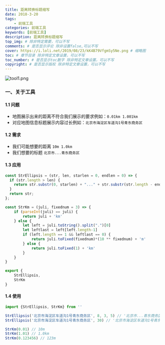 ```yaml
---
title: 距离转换标题缩写
date: 2018-3-20
tags: 
    - 前端工具
categories: 前端工具
keywords: [前端工具]
description: 距离转换标题缩写
top_img: # 除非特定需要，可以不写
comments: # 是否显示评论 除非设置false,可以不写
cover: https://i.loli.net/2019/08/23/kK4B79VfgmSy5Ne.png # 缩略图
toc: # 章节目录 除非特定文章设置，可以不写
toc_number: # 是否显示toc数字 除非特定文章设置，可以不写
copyright: # 是否显示版权 除非特定文章设置，可以不写
---
```


![tool1.png](https://i.loli.net/2019/08/23/kK4B79VfgmSy5Ne.png)

### 一、关于工具
#### 1.1 问题
* 地图展示出来的距离不符合我们展示的要求例如：`0.01km 1.001km`
* 对应地图信息标题展示内容过长例如：`北京市海淀区车道沟1号青东商务区`
#### 1.2 需求
* 我们可能想要的距离 `10m 1.0km`
* 我们想要的标题 `北京市...青东商务区`
#### 1.3 应用
```js
const StrEllipsis = (str, len, starlen = 0, endlen = 0) => {
  if (str.length > len) {
    return str.substr(0, starlen) + "..." + str.substr(str.length - endlen, str.length);
  }
  return str;
};

const StrKm = (juli, fixednum = 3) => {
    if (parseInt(juli) == juli) {
        return juli + 'km'
    } else {
        let left = juli.toString().split(".")[0]
        let leftlast = left[left.length-1]
        if (left.length == 1 && leftlast == 0) {
            return juli.toFixed(fixednum)*(10 ** fixednum) + 'm'
        } else {
            return juli.toFixed(1) + 'km'
        }
    }
}

export {
    StrEllipsis,
    StrKm
}
```
#### 1.4 使用
```js
import {StrEllipsis, StrKm} from ''

StrEllipsis('北京市海淀区车道沟1号青东商务区', 8, 3, 5) // '北京市...青东商务区'
StrEllipsis('北京市海淀区车道沟1号青东商务区', 30) // '北京市海淀区车道沟1号青东商务区'

StrKm(0.01) // 10m
StrKm(1.01) // 1.0km
StrKm(0.123456) // 123m
```

<br>
<br>
<br>
<br>
<br>